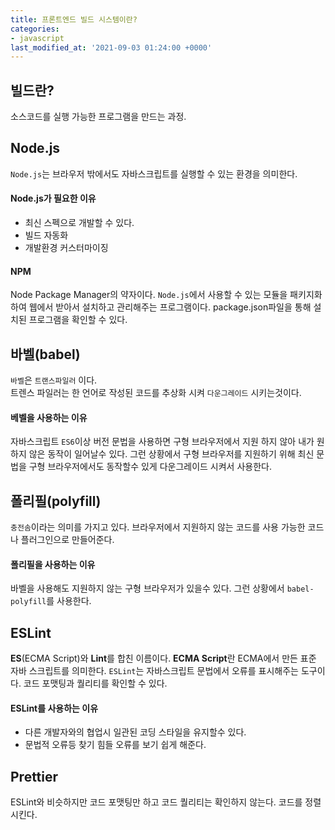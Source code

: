 ```yaml
---
title: 프론트엔드 빌드 시스템이란?
categories:
- javascript
last_modified_at: '2021-09-03 01:24:00 +0000'
---
```


## 빌드란?
소스코드를 실행 가능한 프로그램을 만드는 과정.

## Node.js
`Node.js`는 브라우저 밖에서도 자바스크립트를 실행할 수 있는 환경을 의미한다.

#### Node.js가 필요한 이유
* 최신 스펙으로 개발할 수 있다.
* 빌드 자동화
* 개발환경 커스터마이징

#### NPM
Node Package Manager의 약자이다.
`Node.js`에서 사용할 수 있는 모듈을 패키지화하여 웹에서 받아서 설치하고 관리해주는 프로그램이다.
package.json파일을 통해 설치된 프로그램을 확인할 수 있다.
## 바벨(babel)
`바벨`은 `트랜스파일러` 이다.   
트렌스 파일러는 한 언어로 작성된 코드를 추상화 시켜 `다운그레이드` 시키는것이다.

#### 베벨을 사용하는 이유
자바스크립트 `ES6`이상 버전 문법을 사용하면 구형 브라우저에서 지원 하지 않아 내가 원하지 않은 동작이 일어날수 있다.
그런 상황에서 구형 브라우저를 지원하기 위해 최신 문법을 구형 브라우저에서도 동작할수 있게 다운그레이드 시켜서 사용한다.

## 폴리필(polyfill)
`충전솜`이라는 의미를 가지고 있다.
브라우저에서 지원하지 않는 코드를 사용 가능한 코드나 플러그인으로 만들어준다.

#### 폴리필을 사용하는 이유
바벨을 사용해도 지원하지 않는 구형 브라우저가 있을수 있다.
그런 상황에서 `babel-polyfill`를 사용한다.

## ESLint
**ES**(ECMA Script)와 **Lint**를 합친 이름이다.
**ECMA Script**란 ECMA에서 만든 표준 자바 스크립트를 의미한다.
`ESLint`는 자바스크립트 문법에서 오류를 표시해주는 도구이다.
코드 포맷팅과 퀄리티를 확인할 수 있다.

#### ESLint를 사용하는 이유
* 다른 개발자와의 협업시 일관된 코딩 스타일을 유지할수 있다.
* 문법적 오류등 찾기 힘들 오류를 보기 쉽게 해준다. 

## Prettier
ESLint와 비슷하지만  코드 포맷팅만 하고 코드 퀄리티는 확인하지 않는다.
코드를 정렬시킨다.
